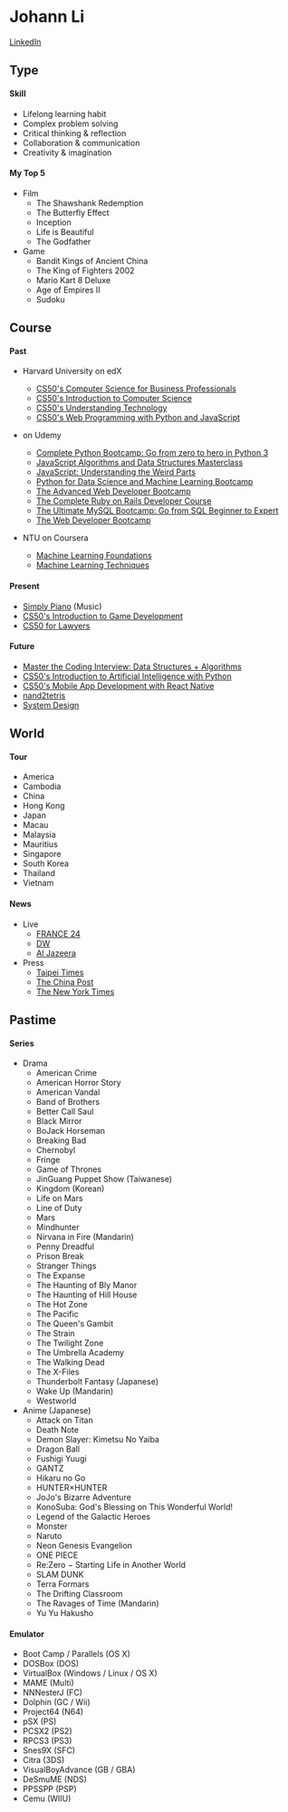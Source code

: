 # Johann Li
[LinkedIn](https://www.linkedin.com/in/paint1024/)


## Type
#### Skill
  * Lifelong learning habit
  * Complex problem solving
  * Critical thinking & reflection
  * Collaboration & communication
  * Creativity & imagination

#### My Top 5
*  Film
    * The Shawshank Redemption
    * The Butterfly Effect
    * Inception
    * Life is Beautiful
    * The Godfather
* Game
    * Bandit Kings of Ancient China
    * The King of Fighters 2002
    * Mario Kart 8 Deluxe
    * Age of Empires II
    * Sudoku


## Course
#### Past
 * Harvard University on edX
    * [CS50's Computer Science for Business Professionals](https://www.edx.org/course/cs50s-computer-science-for-business-professionals)
    * [CS50's Introduction to Computer Science](https://www.edx.org/course/introduction-computer-science-harvardx-cs50x)
    * [CS50's Understanding Technology](https://www.edx.org/course/cs50s-understanding-technology)
    * [CS50's Web Programming with Python and JavaScript](https://www.edx.org/course/cs50s-web-programming-with-python-and-javascript)

  * on Udemy
    * [Complete Python Bootcamp: Go from zero to hero in Python 3](https://www.udemy.com/complete-python-bootcamp/)
    * [JavaScript Algorithms and Data Structures Masterclass](https://www.udemy.com/js-algorithms-and-data-structures-masterclass/)
    * [JavaScript: Understanding the Weird Parts](https://www.udemy.com/understand-javascript/)
    * [Python for Data Science and Machine Learning Bootcamp](https://www.udemy.com/python-for-data-science-and-machine-learning-bootcamp/)
    * [The Advanced Web Developer Bootcamp](https://www.udemy.com/the-advanced-web-developer-bootcamp/)
    * [The Complete Ruby on Rails Developer Course](https://www.udemy.com/the-complete-ruby-on-rails-developer-course/)
    * [The Ultimate MySQL Bootcamp: Go from SQL Beginner to Expert](https://www.udemy.com/the-ultimate-mysql-bootcamp-go-from-sql-beginner-to-expert/)
    * [The Web Developer Bootcamp](https://www.udemy.com/the-web-developer-bootcamp/)

  * NTU on Coursera
    * [Machine Learning Foundations](https://www.youtube.com/playlist?list=PLXVfgk9fNX2I7tB6oIINGBmW50rrmFTqf)
    * [Machine Learning Techniques](https://www.youtube.com/playlist?list=PLXVfgk9fNX2IQOYPmqjqWsNUFl2kpk1U2)

#### Present
  * [Simply Piano](https://apps.apple.com/tw/app/simply-piano-%E7%94%B1-joytunes-%E9%96%8B%E7%99%BC/id1019442026) (Music)
  * [CS50's Introduction to Game Development](https://www.edx.org/course/cs50s-introduction-to-game-development)
  * [CS50 for Lawyers](https://www.edx.org/course/cs50-for-lawyers)

#### Future
  * [Master the Coding Interview: Data Structures + Algorithms](https://www.udemy.com/master-the-coding-interview-data-structures-algorithms/)
  * [CS50's Introduction to Artificial Intelligence with Python](https://www.edx.org/course/cs50s-introduction-to-artificial-intelligence-with-python)
  * [CS50's Mobile App Development with React Native](https://www.edx.org/course/cs50s-mobile-app-development-with-react-native)
  * [nand2tetris](https://zh-tw.coursera.org/search?query=Nand2Tetris)
  * [System Design](https://www.interviewbit.com/courses/system-design/)


## World
#### Tour
  * America
  * Cambodia
  * China
  * Hong Kong
  * Japan
  * Macau
  * Malaysia
  * Mauritius
  * Singapore
  * South Korea
  * Thailand
  * Vietnam

#### News
  * Live
    * [FRANCE 24](https://www.youtube.com/channel/UCQfwfsi5VrQ8yKZ-UWmAEFg)
    * [DW](https://www.youtube.com/channel/UCknLrEdhRCp1aegoMqRaCZg)
    * [Al Jazeera](https://www.youtube.com/channel/UCNye-wNBqNL5ZzHSJj3l8Bg)
 * Press
    * [Taipei Times](http://www.taipeitimes.com)
    * [The China Post](https://chinapost.nownews.com)
    * [The New York Times](https://www.nytimes.com)


## Pastime
#### Series
  * Drama
    * American Crime
    * American Horror Story
    * American Vandal
    * Band of Brothers
    * Better Call Saul
    * Black Mirror
    * BoJack Horseman
    * Breaking Bad
    * Chernobyl
    * Fringe
    * Game of Thrones
    * JinGuang Puppet Show (Taiwanese)
    * Kingdom (Korean)
    * Life on Mars
    * Line of Duty
    * Mars
    * Mindhunter
    * Nirvana in Fire (Mandarin)
    * Penny Dreadful
    * Prison Break
    * Stranger Things
    * The Expanse
    * The Haunting of Bly Manor
    * The Haunting of Hill House
    * The Hot Zone
    * The Pacific
    * The Queen's Gambit
    * The Strain
    * The Twilight Zone
    * The Umbrella Academy
    * The Walking Dead
    * The X-Files
    * Thunderbolt Fantasy (Japanese)
    * Wake Up (Mandarin)
    * Westworld
  * Anime (Japanese)
    * Attack on Titan
    * Death Note
    * Demon Slayer: Kimetsu No Yaiba
    * Dragon Ball
    * Fushigi Yuugi
    * GANTZ
    * Hikaru no Go
    * HUNTER×HUNTER
    * JoJo's Bizarre Adventure
    * KonoSuba: God's Blessing on This Wonderful World!
    * Legend of the Galactic Heroes
    * Monster
    * Naruto
    * Neon Genesis Evangelion
    * ONE PIECE
    * Re:Zero − Starting Life in Another World
    * SLAM DUNK
    * Terra Formars
    * The Drifting Classroom
    * The Ravages of Time (Mandarin)
    * Yu Yu Hakusho

#### Emulator
  * Boot Camp / Parallels (OS X)
  * DOSBox (DOS)
  * VirtualBox (Windows / Linux / OS X)
  * MAME (Multi)
  * NNNesterJ (FC)
  * Dolphin (GC / Wii)
  * Project64 (N64)
  * pSX (PS)
  * PCSX2 (PS2)
  * RPCS3 (PS3)
  * Snes9X (SFC)
  * Citra (3DS)
  * VisualBoyAdvance (GB / GBA)
  * DeSmuME (NDS)
  * PPSSPP (PSP)
  * Cemu (WIIU)
